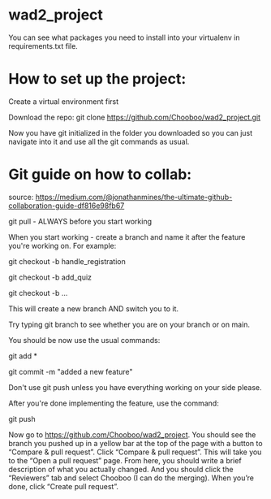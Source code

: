 # wad2_project

You can see what packages you need to install into your virtualenv in requirements.txt file.

# How to set up the project:
Create a virtual environment first

Download the repo: git clone https://github.com/Chooboo/wad2_project.git

Now you have git initialized in the folder you downloaded so you can just navigate into it and use all the git commands as usual.



# Git guide on how to collab:
source: https://medium.com/@jonathanmines/the-ultimate-github-collaboration-guide-df816e98fb67

git pull - ALWAYS before you start working

When you start working - create a branch and name it after the feature you're working on.
For example:

git checkout -b handle_registration

git checkout -b add_quiz

git checkout -b ...

This will create a new branch AND switch you to it.

Try typing git branch to see whether you are on your branch or on main.

You should be now use the usual commands:

git add *

git commit -m "added a new feature"

Don't use git push unless you have everything working on your side please.

After you're done implementing the feature, use the command:

git push

Now go to https://github.com/Chooboo/wad2_project. 
You should see the branch you pushed up in a yellow bar at the top of the page with a button to “Compare & pull request”.
Click “Compare & pull request”. This will take you to the “Open a pull request” page. 
From here, you should write a brief description of what you actually changed. 
And you should click the “Reviewers” tab and select Chooboo (I can do the merging). When you’re done, click “Create pull request”.
